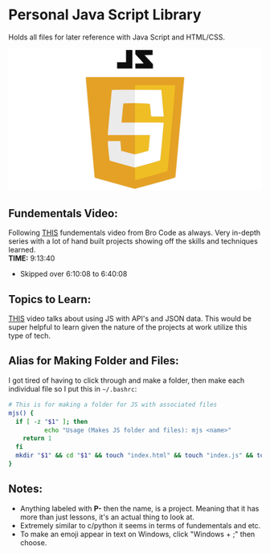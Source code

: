 # Personal Java Script Library
Holds all files for later reference with Java Script and HTML/CSS.

![Alt Text](./logo.png)

## Fundementals Video:
Following [THIS](https://www.youtube.com/watch?v=lfmg-EJ8gm4) fundementals
video from Bro Code as always. Very in-depth series with a lot of hand
built projects showing off the skills and techniques learned.  
**TIME:** 9:13:40
- Skipped over 6:10:08 to 6:40:08

## Topics to Learn:
[THIS](https://www.youtube.com/watch?v=37vxWr0WgQk) video talks about using JS
with API's and JSON data. This would be super helpful to learn given the nature
of the projects at work utilize this type of tech.

## Alias for Making Folder and Files:
I got tired of having to click through and make a folder, then make each
individual file so I put this in `~/.bashrc`:
```sh
# This is for making a folder for JS with associated files
mjs() {
  if [ -z "$1" ]; then
          echo "Usage (Makes JS folder and files): mjs <name>"
    return 1
  fi
  mkdir "$1" && cd "$1" && touch "index.html" && touch "index.js" && touch "style.css"
}
```

## Notes:
- Anything labeled with **P-** then the name, is a project. Meaning
that it has more than just lessons, it's an actual thing to look at.
- Extremely similar to c/python it seems in terms of fundementals and etc.
- To make an emoji appear in text on Windows, click "Windows + ;" then choose.